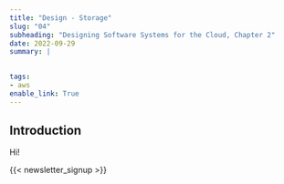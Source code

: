 ```yaml
---
title: "Design - Storage"
slug: "04"
subheading: "Designing Software Systems for the Cloud, Chapter 2"
date: 2022-09-29
summary: |
    

tags:
- aws
enable_link: True
---
```


## Introduction

Hi!

{{< newsletter_signup >}}